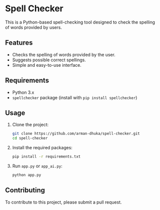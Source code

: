 # Spell Checker

This is a Python-based spell-checking tool designed to check the spelling of words provided by users.

## Features

- Checks the spelling of words provided by the user.  
- Suggests possible correct spellings.  
- Simple and easy-to-use interface.  

## Requirements

- Python 3.x  
- `spellchecker` package (install with `pip install spellchecker`)  

## Usage

1. Clone the project:

   ```bash
   git clone https://github.com/arman-dhuka/spell-checker.git
   cd spell-checker
   ```

2. Install the required packages:

   ```bash
   pip install -r requirements.txt
   ```

3. Run `app.py` or `app_ai.py`:

   ```bash
   python app.py
   ```

## Contributing

To contribute to this project, please submit a pull request.  
